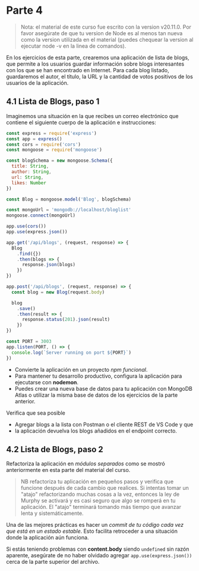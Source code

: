 # Parte 4

>Nota: el material de este curso fue escrito con la version v20.11.0. Por favor asegúrate de que tu version de Node es al menos tan nueva como la version utilizada en el material (puedes chequear la version al ejecutar node -v en la linea de comandos).

En los ejercicios de esta parte, crearemos una aplicación de lista de blogs, que permite a los usuarios guardar información sobre blogs interesantes con los que se han encontrado en Internet. Para cada blog listado, guardaremos el autor, el título, la URL y la cantidad de votos positivos de los usuarios de la aplicación.

## 4.1 Lista de Blogs, paso 1

Imaginemos una situación en la que recibes un correo electrónico que contiene el siguiente cuerpo de la aplicación e instrucciones:

```js
const express = require('express')
const app = express()
const cors = require('cors')
const mongoose = require('mongoose')

const blogSchema = new mongoose.Schema({
  title: String,
  author: String,
  url: String,
  likes: Number
})

const Blog = mongoose.model('Blog', blogSchema)

const mongoUrl = 'mongodb://localhost/bloglist'
mongoose.connect(mongoUrl)

app.use(cors())
app.use(express.json())

app.get('/api/blogs', (request, response) => {
  Blog
    .find({})
    .then(blogs => {
      response.json(blogs)
    })
})

app.post('/api/blogs', (request, response) => {
  const blog = new Blog(request.body)

  blog
    .save()
    .then(result => {
      response.status(201).json(result)
    })
})

const PORT = 3003
app.listen(PORT, () => {
  console.log(`Server running on port ${PORT}`)
})
```

- Convierte la aplicación en un proyecto _npm funcional_.
- Para mantener tu desarrollo productivo, configura la aplicación para ejecutarse con **nodemon**.
- Puedes crear una nueva base de datos para tu aplicación con MongoDB Atlas o utilizar la misma base de datos de los ejercicios de la parte anterior.

Verifica que sea posible

- Agregar blogs a la lista con Postman o el cliente REST de VS Code y que
- la aplicación devuelva los blogs añadidos en el endpoint correcto.

## 4.2 Lista de Blogs, paso 2

Refactoriza la aplicación en _módulos separados_ como se mostró anteriormente en esta parte del material del curso.

>NB refactoriza tu aplicación en pequeños pasos y verifica que funcione después de cada cambio que realices.
Si intentas tomar un "atajo" refactorizando muchas cosas a la vez, entonces la ley de Murphy se activará y es
 casi seguro que algo se romperá en tu aplicación.
El "atajo" terminará tomando más tiempo que avanzar lenta y sistemáticamente.

Una de las mejores prácticas es hacer un _commit de tu código cada vez que está en un estado estable_. Esto facilita retroceder a una situación donde la aplicación aún funciona.

Si estás teniendo problemas con **content.body** siendo `undefined` sin razón aparente, asegúrate de no haber olvidado agregar `app.use(express.json())` cerca de la parte superior del archivo.
